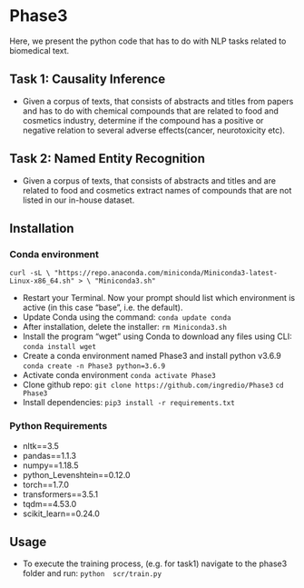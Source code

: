 # Phase3
Here, we present the python code that has to do with NLP tasks related to biomedical text.
## Task 1: Causality Inference
* Given a corpus of texts, that consists of abstracts and titles from papers and has to do with chemical compounds that are related to food and cosmetics industry, determine if the compound has a positive or negative relation to several adverse effects(cancer, neurotoxicity etc).
 
## Task 2: Named Entity Recognition
* Given a corpus of texts, that consists of abstracts and titles and are related to food and cosmetics extract names of compounds that are not listed in our in-house dataset.

## Installation
### Conda environment
` curl -sL \
  "https://repo.anaconda.com/miniconda/Miniconda3-latest-Linux-x86_64.sh" > \
  "Miniconda3.sh" `
  * Restart your Terminal. Now your prompt should list which environment is active (in this case “base”, i.e. the default).
  * Update Conda using the command:
    `conda update conda`
  * After installation, delete the installer:
    `rm Miniconda3.sh`
  * Install the program “wget” using Conda to download any files using CLI:
    `conda install wget`
  *  Create a conda environment named Phase3 and install python v3.6.9
    `conda create -n Phase3 python=3.6.9`
  * Activate conda environment
    `conda activate Phase3`
  * Clone github repo:
    `git clone https://github.com/ingredio/Phase3`
    `cd Phase3`
  * Install dependencies:
    `pip3 install -r requirements.txt`

###  Python Requirements
* nltk==3.5
* pandas==1.1.3
* numpy==1.18.5
* python_Levenshtein==0.12.0
* torch==1.7.0
* transformers==3.5.1
* tqdm==4.53.0
* scikit_learn==0.24.0

## Usage
* To execute the training process, (e.g. for task1) navigate to the phase3 folder and run: `python  scr/train.py`
